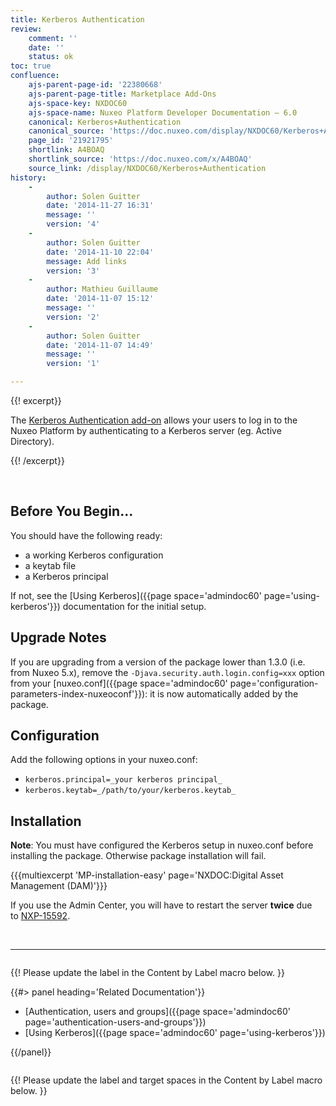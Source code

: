 ```yaml
---
title: Kerberos Authentication
review:
    comment: ''
    date: ''
    status: ok
toc: true
confluence:
    ajs-parent-page-id: '22380668'
    ajs-parent-page-title: Marketplace Add-Ons
    ajs-space-key: NXDOC60
    ajs-space-name: Nuxeo Platform Developer Documentation — 6.0
    canonical: Kerberos+Authentication
    canonical_source: 'https://doc.nuxeo.com/display/NXDOC60/Kerberos+Authentication'
    page_id: '21921795'
    shortlink: A4BOAQ
    shortlink_source: 'https://doc.nuxeo.com/x/A4BOAQ'
    source_link: /display/NXDOC60/Kerberos+Authentication
history:
    - 
        author: Solen Guitter
        date: '2014-11-27 16:31'
        message: ''
        version: '4'
    - 
        author: Solen Guitter
        date: '2014-11-10 22:04'
        message: Add links
        version: '3'
    - 
        author: Mathieu Guillaume
        date: '2014-11-07 15:12'
        message: ''
        version: '2'
    - 
        author: Solen Guitter
        date: '2014-11-07 14:49'
        message: ''
        version: '1'

---
```

{{! excerpt}}

The [Kerberos Authentication add-on](https://connect.nuxeo.com/nuxeo/site/marketplace/package/kerberos-authentication) allows your users to log in to the Nuxeo Platform by authenticating to a Kerberos server (eg. Active Directory).

{{! /excerpt}}

&nbsp;

## Before You Begin...

You should have the following ready:

*   a working Kerberos configuration
*   a keytab file
*   a Kerberos principal

If not, see the [Using Kerberos]({{page space='admindoc60' page='using-kerberos'}}) documentation for the initial setup.

## Upgrade Notes

If you are upgrading from a version of the package lower than 1.3.0 (i.e. from Nuxeo 5.x), remove the `-Djava.security.auth.login.config=xxx` option from your [nuxeo.conf]({{page space='admindoc60' page='configuration-parameters-index-nuxeoconf'}}): it is now automatically added by the package.

## Configuration

Add the following options in your nuxeo.conf:

*   `kerberos.principal=_your kerberos principal_`
*   `kerberos.keytab=_/path/to/your/kerberos.keytab_`

## Installation

**Note**: You must have configured the Kerberos setup in nuxeo.conf before installing the package. Otherwise package installation will fail.

{{{multiexcerpt 'MP-installation-easy' page='NXDOC:Digital Asset Management (DAM)'}}}

If you use the Admin Center, you will have to restart the server **twice**&nbsp;due to&nbsp;[NXP-15592](https://jira.nuxeo.com/browse/NXP-15592).

&nbsp;

* * *

<div class="row" data-equalizer data-equalize-on="medium"><div class="column medium-6">

{{! Please update the label in the Content by Label macro below. }}

{{#> panel heading='Related Documentation'}}

*   [Authentication, users and groups]({{page space='admindoc60' page='authentication-users-and-groups'}})
*   [Using Kerberos]({{page space='admindoc60' page='using-kerberos'}})

{{/panel}}</div><div class="column medium-6">

{{! Please update the label and target spaces in the Content by Label macro below. }}

&nbsp;

</div></div>